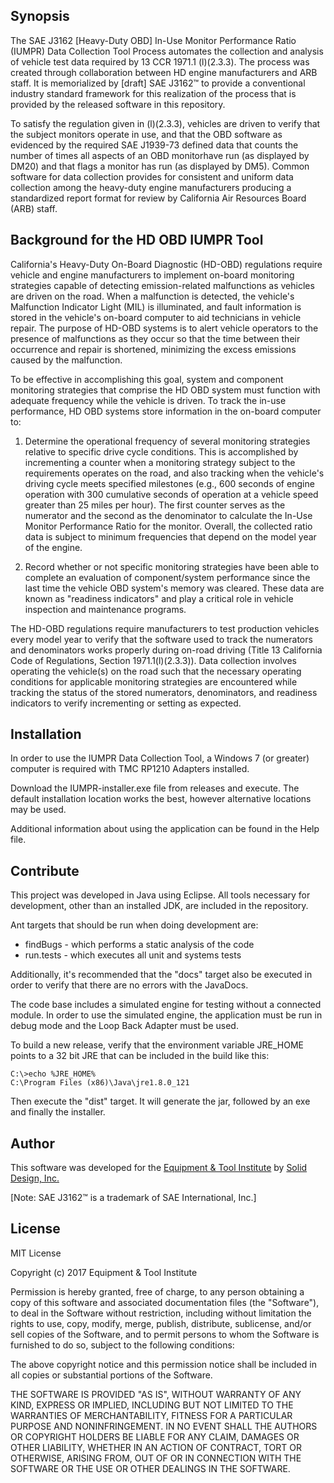 ## Synopsis

The SAE J3162 [Heavy-Duty OBD] In-Use Monitor Performance Ratio (IUMPR) Data Collection Tool Process automates the collection and analysis of vehicle test data required by 13 CCR 1971.1 (l)(2.3.3). The process was created through collaboration between HD engine manufacturers and ARB staff. It is memorialized by [draft] SAE J3162™ to provide a conventional industry standard framework for this realization of the process that is provided by the released software in this repository.

To satisfy the regulation given in (l)(2.3.3), vehicles are driven to verify that the subject monitors operate in use, and that the OBD software as evidenced by the required SAE J1939-73 defined data that counts the number of times all aspects of an OBD monitorhave run (as displayed by DM20) and that flags a monitor has run (as displayed by DM5). Common software for data collection provides for consistent and uniform data collection among the heavy-duty engine manufacturers producing a standardized report format for review by California Air Resources Board (ARB) staff.


## Background for the HD OBD IUMPR Tool

California's Heavy-Duty On-Board Diagnostic (HD-OBD) regulations require vehicle and engine manufacturers to implement on-board monitoring strategies capable of detecting emission-related malfunctions as vehicles are driven on the road.  When a malfunction is detected, the vehicle's Malfunction Indicator Light (MIL) is illuminated, and fault information is stored in the vehicle's on-board computer to aid technicians in vehicle repair.  The purpose of HD-OBD systems is to alert vehicle operators to the presence of malfunctions as they occur so that the time between their occurrence and repair is shortened, minimizing the excess emissions caused by the malfunction.

To be effective in accomplishing this goal, system and component monitoring strategies that comprise the HD OBD system must function with adequate frequency while the vehicle is driven.  To track the in-use performance, HD OBD systems store information in the on-board computer to:

1. Determine the operational frequency of several monitoring strategies relative to specific drive cycle conditions.  This is accomplished by incrementing a counter when a monitoring strategy subject to the requirements operates on the road, and also tracking when the vehicle's driving cycle meets specified milestones (e.g., 600 seconds of engine operation with 300 cumulative seconds of operation at a vehicle speed greater than 25 miles per hour).  The first counter serves as the numerator and the second as the denominator to calculate the In-Use Monitor Performance Ratio for the monitor.  Overall, the collected ratio data is subject to minimum frequencies that depend on the model year of the engine.

2. Record whether or not specific monitoring strategies have been able to complete an evaluation of component/system performance since the last time the vehicle OBD system's memory was cleared.  These data are known as "readiness indicators" and play a critical role in vehicle inspection and maintenance programs.

The HD-OBD regulations require manufacturers to test production vehicles every model year to verify that the software used to track the numerators and denominators works properly during on-road driving (Title 13 California Code of Regulations, Section 1971.1(l)(2.3.3)).  Data collection involves operating the vehicle(s) on the road such that the necessary operating conditions for applicable monitoring strategies are encountered while tracking the status of the stored numerators, denominators, and readiness indicators to verify incrementing or setting as expected.

## Installation
In order to use the IUMPR Data Collection Tool, a Windows 7 (or greater) computer is required with TMC RP1210 Adapters installed.

Download the IUMPR-installer.exe file from releases and execute.  The default installation location works the best, however alternative locations may be used.

Additional information about using the application can be found in the Help file.

## Contribute
This project was developed in Java using Eclipse.  All tools necessary for development, other than an installed JDK, are included in the repository.

Ant targets that should be run when doing development are:
* findBugs - which performs a static analysis of the code
* run.tests - which executes all unit and systems tests

Additionally, it's recommended that the "docs" target also be executed in order to verify that there are no errors with the JavaDocs.

The code base includes a simulated engine for testing without a connected module.  In order to use the simulated engine, the application must be run in debug mode and the Loop Back Adapter must be used.

To build a new release, verify that the environment variable JRE_HOME points to a 32 bit JRE that can be included in the build like this:

```
C:\>echo %JRE_HOME%
C:\Program Files (x86)\Java\jre1.8.0_121
```

Then execute the "dist" target.  It will generate the jar, followed by an exe and finally the installer.

## Author
This software was developed for the [Equipment & Tool Institute](http://etools.org) by [Solid Design, Inc.](http://soliddesign.net)

[Note: SAE J3162™ is a trademark of SAE International, Inc.]

## License

MIT License

Copyright (c) 2017 Equipment & Tool Institute

Permission is hereby granted, free of charge, to any person obtaining a copy of this software and associated documentation files (the "Software"), to deal in the Software without restriction, including without limitation the rights to use, copy, modify, merge, publish, distribute, sublicense, and/or sell copies of the Software, and to permit persons to whom the Software is furnished to do so, subject to the following conditions:

The above copyright notice and this permission notice shall be included in all copies or substantial portions of the Software.

THE SOFTWARE IS PROVIDED "AS IS", WITHOUT WARRANTY OF ANY KIND, EXPRESS OR IMPLIED, INCLUDING BUT NOT LIMITED TO THE WARRANTIES OF MERCHANTABILITY, FITNESS FOR A PARTICULAR PURPOSE AND NONINFRINGEMENT. IN NO EVENT SHALL THE AUTHORS OR COPYRIGHT HOLDERS BE LIABLE FOR ANY CLAIM, DAMAGES OR OTHER LIABILITY, WHETHER IN AN ACTION OF CONTRACT, TORT OR OTHERWISE, ARISING FROM, OUT OF OR IN CONNECTION WITH THE SOFTWARE OR THE USE OR OTHER DEALINGS IN THE SOFTWARE.
